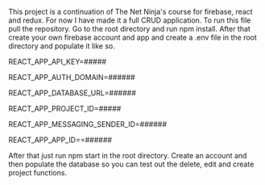 ﻿This project is a continuation of The Net Ninja's course for firebase, react and redux. For now I have made it a full CRUD application. To run this file pull the repository. Go to the root directory and run npm install. After that create your own firebase account and app and create a .env file in the root directory and populate it like so.
 
REACT_APP_API_KEY=#####

REACT_APP_AUTH_DOMAIN=######

REACT_APP_DATABASE_URL=######

REACT_APP_PROJECT_ID=#####

REACT_APP_MESSAGING_SENDER_ID=######

REACT_APP_APP_ID==######

After that just run npm start in the root directory. Create an account and then populate the database so you can test out the delete, edit and create project functions.

<!-- Note: I think you should also call firebase deploy --only functions because this project uses cloud functions. -->
